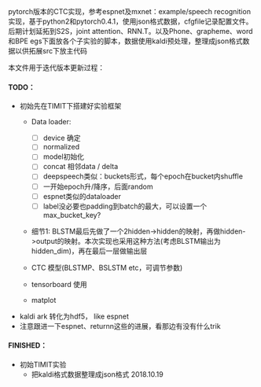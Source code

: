 pytorch版本的CTC实现，参考espnet及mxnet：example/speech recognition实现，基于python2和pytorch0.4.1，使用json格式数据，cfgfile记录配置文件。后期计划延拓到S2S，joint attention、RNN.T。以及Phone、grapheme、word和BPE
​    egs下面放各个子实验的脚本，数据使用kaldi预处理，整理成json格式数据以供拓展
​    src下放主代码





本文件用于迭代版本更新过程： 

#### TODO：

- 初始先在TIMIT下搭建好实验框架
  - Data loader:

    - [ ] device 确定
    - [ ] normalized
    - [ ] model初始化
    - [ ] concat 相邻data / delta
    - [ ] deepspeech类似：buckets形式，每个epoch在bucket内shuffle
    - [ ] 一开始epoch升/降序，后面random
    - [ ] espnet类似的dataloader
    - [ ] label没必要也padding到batch的最大，可以设置一个max_bucket_key?
  - 细节1: BLSTM最后先做了一个2hidden->hidden的映射，再做hidden->output的映射。本次实现也采用这种方法(考虑BLSTM输出为hidden_dim)，再在最后一层做输出层

  - CTC 模型(BLSTMP、BSLSTM etc，可调节参数)

  - tensorboard 使用

  - matplot
- kaldi ark 转化为hdf5， like espnet
- 注意跟进一下espnet、returnn这些的进展，看那边有没有什么trik
#### FINISHED：

- 初始TIMIT实验
  - 把kaldi格式数据整理成json格式 2018.10.19

